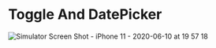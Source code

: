 #  Toggle And DatePicker

![Simulator Screen Shot - iPhone 11 - 2020-06-10 at 19 57 18](https://user-images.githubusercontent.com/40102795/84260389-ec670b00-ab54-11ea-8ff0-297f67973bda.png)
